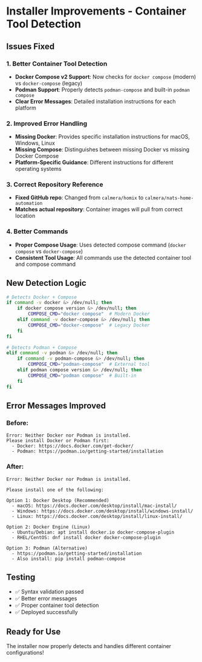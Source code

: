 # Installer Improvements - Container Tool Detection

## Issues Fixed

### 1. Better Container Tool Detection
- **Docker Compose v2 Support**: Now checks for `docker compose` (modern) vs `docker-compose` (legacy)
- **Podman Support**: Properly detects `podman-compose` and built-in `podman compose`
- **Clear Error Messages**: Detailed installation instructions for each platform

### 2. Improved Error Handling
- **Missing Docker**: Provides specific installation instructions for macOS, Windows, Linux
- **Missing Compose**: Distinguishes between missing Docker vs missing Docker Compose
- **Platform-Specific Guidance**: Different instructions for different operating systems

### 3. Correct Repository Reference
- **Fixed GitHub repo**: Changed from `calmera/homix` to `calmera/nats-home-automation`
- **Matches actual repository**: Container images will pull from correct location

### 4. Better Commands
- **Proper Compose Usage**: Uses detected compose command (`docker compose` vs `docker-compose`)
- **Consistent Tool Usage**: All commands use the detected container tool and compose command

## New Detection Logic

```bash
# Detects Docker + Compose
if command -v docker &> /dev/null; then
    if docker compose version &> /dev/null; then
        COMPOSE_CMD="docker compose"  # Modern Docker
    elif command -v docker-compose &> /dev/null; then
        COMPOSE_CMD="docker-compose"  # Legacy Docker
    fi
fi

# Detects Podman + Compose
elif command -v podman &> /dev/null; then
    if command -v podman-compose &> /dev/null; then
        COMPOSE_CMD="podman-compose"  # External tool
    elif podman compose version &> /dev/null; then
        COMPOSE_CMD="podman compose"  # Built-in
    fi
fi
```

## Error Messages Improved

### Before:
```
Error: Neither Docker nor Podman is installed.
Please install Docker or Podman first:
  - Docker: https://docs.docker.com/get-docker/
  - Podman: https://podman.io/getting-started/installation
```

### After:
```
Error: Neither Docker nor Podman is installed.

Please install one of the following:

Option 1: Docker Desktop (Recommended)
  - macOS: https://docs.docker.com/desktop/install/mac-install/
  - Windows: https://docs.docker.com/desktop/install/windows-install/
  - Linux: https://docs.docker.com/desktop/install/linux-install/

Option 2: Docker Engine (Linux)
  - Ubuntu/Debian: apt install docker.io docker-compose-plugin
  - RHEL/CentOS: dnf install docker docker-compose-plugin

Option 3: Podman (Alternative)
  - https://podman.io/getting-started/installation
  - Also install: pip install podman-compose
```

## Testing
- ✅ Syntax validation passed
- ✅ Better error messages
- ✅ Proper container tool detection
- ✅ Deployed successfully

## Ready for Use
The installer now properly detects and handles different container configurations!